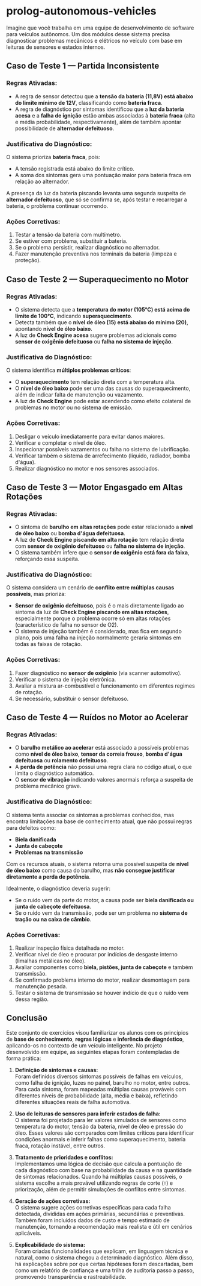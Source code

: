 # prolog-autonomous-vehicles
Imagine que você trabalha em uma equipe de desenvolvimento de software para veículos autônomos. Um dos módulos desse sistema precisa diagnosticar problemas mecânicos e elétricos no veículo com base em leituras de sensores e estados internos.


## Caso de Teste 1 — Partida Inconsistente

### Regras Ativadas:

* A regra de sensor detectou que a **tensão da bateria (11,8V) está abaixo do limite mínimo de 12V**, classificando como **bateria fraca**.
* A regra de diagnóstico por sintomas identificou que a **luz da bateria acesa** e a **falha de ignição** estão ambas associadas à **bateria fraca** (alta e média probabilidade, respectivamente), além de também apontar possibilidade de **alternador defeituoso**.

### Justificativa do Diagnóstico:

O sistema prioriza **bateria fraca**, pois:

* A tensão registrada está abaixo do limite crítico.
* A soma dos sintomas gera uma pontuação maior para bateria fraca em relação ao alternador.

A presença da luz da bateria piscando levanta uma segunda suspeita de **alternador defeituoso**, que só se confirma se, após testar e recarregar a bateria, o problema continuar ocorrendo.

### Ações Corretivas:

1. Testar a tensão da bateria com multímetro.
2. Se estiver com problema, substituir a bateria.
3. Se o problema persistir, realizar diagnóstico no alternador.
4. Fazer manutenção preventiva nos terminais da bateria (limpeza e proteção).


## Caso de Teste 2 — Superaquecimento no Motor

### Regras Ativadas:

* O sistema detecta que a **temperatura do motor (105°C) está acima do limite de 100°C**, indicando **superaquecimento**.
* Detecta também que o **nível de óleo (15) está abaixo do mínimo (20)**, apontando **nível de óleo baixo**.
* A luz de **Check Engine acesa** sugere problemas adicionais como **sensor de oxigênio defeituoso** ou **falha no sistema de injeção**.

### Justificativa do Diagnóstico:

O sistema identifica **múltiplos problemas críticos**:

* O **superaquecimento** tem relação direta com a temperatura alta.
* O **nível de óleo baixo** pode ser uma das causas do superaquecimento, além de indicar falta de manutenção ou vazamento.
* A luz de **Check Engine** pode estar acendendo como efeito colateral de problemas no motor ou no sistema de emissão.

### Ações Corretivas:

1. Desligar o veículo imediatamente para evitar danos maiores.
2. Verificar e completar o nível de óleo.
3. Inspecionar possíveis vazamentos ou falha no sistema de lubrificação.
4. Verificar também o sistema de arrefecimento (líquido, radiador, bomba d'água).
5. Realizar diagnóstico no motor e nos sensores associados.



## Caso de Teste 3 — Motor Engasgado em Altas Rotações

### Regras Ativadas:

* O sintoma de **barulho em altas rotações** pode estar relacionado a **nível de óleo baixo** ou **bomba d'água defeituosa**.
* A luz de **Check Engine piscando em alta rotação** tem relação direta com **sensor de oxigênio defeituoso** ou **falha no sistema de injeção**.
* O sistema também infere que o **sensor de oxigênio está fora da faixa**, reforçando essa suspeita.

### Justificativa do Diagnóstico:

O sistema considera um cenário de **conflito entre múltiplas causas possíveis**, mas prioriza:

* **Sensor de oxigênio defeituoso**, pois é o mais diretamente ligado ao sintoma da luz de **Check Engine piscando em altas rotações**, especialmente porque o problema ocorre só em altas rotações (característico de falha no sensor de O2).
* O sistema de injeção também é considerado, mas fica em segundo plano, pois uma falha na injeção normalmente geraria sintomas em todas as faixas de rotação.

### Ações Corretivas:

1. Fazer diagnóstico no **sensor de oxigênio** (via scanner automotivo).
2. Verificar o sistema de injeção eletrônica.
3. Avaliar a mistura ar-combustível e funcionamento em diferentes regimes de rotação.
4. Se necessário, substituir o sensor defeituoso.


## Caso de Teste 4 — Ruídos no Motor ao Acelerar

### Regras Ativadas:

* O **barulho metálico ao acelerar** está associado a possíveis problemas como **nível de óleo baixo**, **tensor da correia frouxo**, **bomba d'água defeituosa** ou **rolamento defeituoso**.
* A **perda de potência** não possui uma regra clara no código atual, o que limita o diagnóstico automático.
* O **sensor de vibração** indicando valores anormais reforça a suspeita de problema mecânico grave.

### Justificativa do Diagnóstico:

O sistema tenta associar os sintomas a problemas conhecidos, mas encontra limitações na base de conhecimento atual, que não possui regras para defeitos como:

* **Biela danificada**
* **Junta de cabeçote**
* **Problemas na transmissão**

Com os recursos atuais, o sistema retorna uma possível suspeita de **nível de óleo baixo** como causa do barulho, mas **não consegue justificar diretamente a perda de potência**.

Idealmente, o diagnóstico deveria sugerir:

* Se o ruído vem da parte do motor, a causa pode ser **biela danificada ou junta de cabeçote defeituosa**.
* Se o ruído vem da transmissão, pode ser um problema no **sistema de tração ou na caixa de câmbio**.

### Ações Corretivas:

1. Realizar inspeção física detalhada no motor.
2. Verificar nível de óleo e procurar por indícios de desgaste interno (limalhas metálicas no óleo).
3. Avaliar componentes como **biela, pistões, junta de cabeçote** e também transmissão.
4. Se confirmado problema interno do motor, realizar desmontagem para manutenção pesada.
5. Testar o sistema de transmissão se houver indício de que o ruído vem dessa região.


## Conclusão

Este conjunto de exercícios visou familiarizar os alunos com os princípios de **base de conhecimento**, **regras lógicas** e **inferência de diagnóstico**, aplicando-os no contexto de um veículo inteligente. No projeto desenvolvido em equipe, as seguintes etapas foram contempladas de forma prática:

1. **Definição de sintomas e causas:**  
   Foram definidos diversos sintomas possíveis de falhas em veículos, como falha de ignição, luzes no painel, barulho no motor, entre outros. Para cada sintoma, foram mapeadas múltiplas causas prováveis com diferentes níveis de probabilidade (alta, média e baixa), refletindo diferentes situações reais de falha automotiva.

2. **Uso de leituras de sensores para inferir estados de falha:**  
   O sistema foi projetado para ler valores simulados de sensores como temperatura do motor, tensão da bateria, nível de óleo e pressão do óleo. Esses valores são comparados com limites críticos para identificar condições anormais e inferir falhas como superaquecimento, bateria fraca, rotação instável, entre outros.

3. **Tratamento de prioridades e conflitos:**  
   Implementamos uma lógica de decisão que calcula a pontuação de cada diagnóstico com base na probabilidade da causa e na quantidade de sintomas relacionados. Quando há múltiplas causas possíveis, o sistema escolhe a mais provável utilizando regras de corte (`!`) e priorização, além de permitir simulações de conflitos entre sintomas.

4. **Geração de ações corretivas:**  
   O sistema sugere ações corretivas específicas para cada falha detectada, divididas em ações primárias, secundárias e preventivas. Também foram incluídos dados de custo e tempo estimado de manutenção, tornando a recomendação mais realista e útil em cenários aplicáveis.

5. **Explicabilidade do sistema:**  
   Foram criadas funcionalidades que explicam, em linguagem técnica e natural, como o sistema chegou a determinado diagnóstico. Além disso, há explicações sobre por que certas hipóteses foram descartadas, bem como um relatório de confiança e uma trilha de auditoria passo a passo, promovendo transparência e rastreabilidade.
